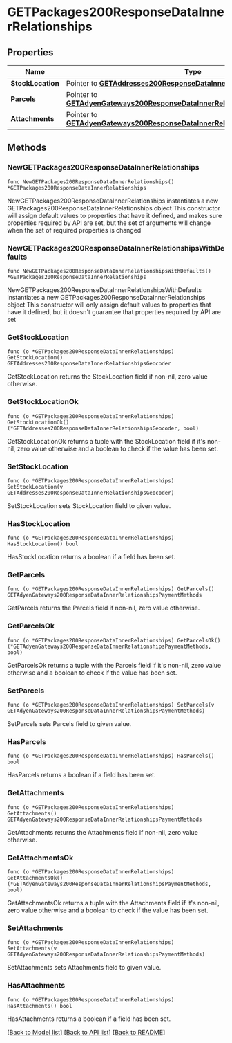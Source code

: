 # GETPackages200ResponseDataInnerRelationships

## Properties

Name | Type | Description | Notes
------------ | ------------- | ------------- | -------------
**StockLocation** | Pointer to [**GETAddresses200ResponseDataInnerRelationshipsGeocoder**](GETAddresses200ResponseDataInnerRelationshipsGeocoder.md) |  | [optional] 
**Parcels** | Pointer to [**GETAdyenGateways200ResponseDataInnerRelationshipsPaymentMethods**](GETAdyenGateways200ResponseDataInnerRelationshipsPaymentMethods.md) |  | [optional] 
**Attachments** | Pointer to [**GETAdyenGateways200ResponseDataInnerRelationshipsPaymentMethods**](GETAdyenGateways200ResponseDataInnerRelationshipsPaymentMethods.md) |  | [optional] 

## Methods

### NewGETPackages200ResponseDataInnerRelationships

`func NewGETPackages200ResponseDataInnerRelationships() *GETPackages200ResponseDataInnerRelationships`

NewGETPackages200ResponseDataInnerRelationships instantiates a new GETPackages200ResponseDataInnerRelationships object
This constructor will assign default values to properties that have it defined,
and makes sure properties required by API are set, but the set of arguments
will change when the set of required properties is changed

### NewGETPackages200ResponseDataInnerRelationshipsWithDefaults

`func NewGETPackages200ResponseDataInnerRelationshipsWithDefaults() *GETPackages200ResponseDataInnerRelationships`

NewGETPackages200ResponseDataInnerRelationshipsWithDefaults instantiates a new GETPackages200ResponseDataInnerRelationships object
This constructor will only assign default values to properties that have it defined,
but it doesn't guarantee that properties required by API are set

### GetStockLocation

`func (o *GETPackages200ResponseDataInnerRelationships) GetStockLocation() GETAddresses200ResponseDataInnerRelationshipsGeocoder`

GetStockLocation returns the StockLocation field if non-nil, zero value otherwise.

### GetStockLocationOk

`func (o *GETPackages200ResponseDataInnerRelationships) GetStockLocationOk() (*GETAddresses200ResponseDataInnerRelationshipsGeocoder, bool)`

GetStockLocationOk returns a tuple with the StockLocation field if it's non-nil, zero value otherwise
and a boolean to check if the value has been set.

### SetStockLocation

`func (o *GETPackages200ResponseDataInnerRelationships) SetStockLocation(v GETAddresses200ResponseDataInnerRelationshipsGeocoder)`

SetStockLocation sets StockLocation field to given value.

### HasStockLocation

`func (o *GETPackages200ResponseDataInnerRelationships) HasStockLocation() bool`

HasStockLocation returns a boolean if a field has been set.

### GetParcels

`func (o *GETPackages200ResponseDataInnerRelationships) GetParcels() GETAdyenGateways200ResponseDataInnerRelationshipsPaymentMethods`

GetParcels returns the Parcels field if non-nil, zero value otherwise.

### GetParcelsOk

`func (o *GETPackages200ResponseDataInnerRelationships) GetParcelsOk() (*GETAdyenGateways200ResponseDataInnerRelationshipsPaymentMethods, bool)`

GetParcelsOk returns a tuple with the Parcels field if it's non-nil, zero value otherwise
and a boolean to check if the value has been set.

### SetParcels

`func (o *GETPackages200ResponseDataInnerRelationships) SetParcels(v GETAdyenGateways200ResponseDataInnerRelationshipsPaymentMethods)`

SetParcels sets Parcels field to given value.

### HasParcels

`func (o *GETPackages200ResponseDataInnerRelationships) HasParcels() bool`

HasParcels returns a boolean if a field has been set.

### GetAttachments

`func (o *GETPackages200ResponseDataInnerRelationships) GetAttachments() GETAdyenGateways200ResponseDataInnerRelationshipsPaymentMethods`

GetAttachments returns the Attachments field if non-nil, zero value otherwise.

### GetAttachmentsOk

`func (o *GETPackages200ResponseDataInnerRelationships) GetAttachmentsOk() (*GETAdyenGateways200ResponseDataInnerRelationshipsPaymentMethods, bool)`

GetAttachmentsOk returns a tuple with the Attachments field if it's non-nil, zero value otherwise
and a boolean to check if the value has been set.

### SetAttachments

`func (o *GETPackages200ResponseDataInnerRelationships) SetAttachments(v GETAdyenGateways200ResponseDataInnerRelationshipsPaymentMethods)`

SetAttachments sets Attachments field to given value.

### HasAttachments

`func (o *GETPackages200ResponseDataInnerRelationships) HasAttachments() bool`

HasAttachments returns a boolean if a field has been set.


[[Back to Model list]](../README.md#documentation-for-models) [[Back to API list]](../README.md#documentation-for-api-endpoints) [[Back to README]](../README.md)


